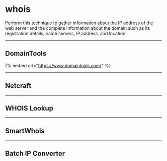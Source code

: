 # whois

Perform this technique to gather information about the IP address of the web server and the complete information about the domain such as its registration details, name servers, IP address, and location.

***

## DomainTools

{% embed url="https://www.domaintools.com/" %}

***

## Netcraft



***

## WHOIS Lookup



***

## SmartWhois



***

## Batch IP Converter



